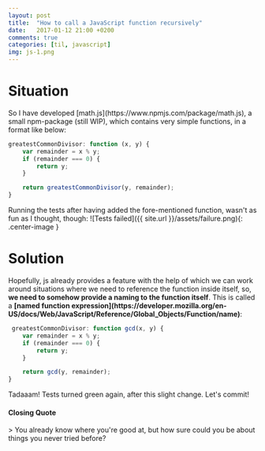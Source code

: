 ```yaml
---
layout: post
title:  "How to call a JavaScript function recursively"
date:   2017-01-12 21:00 +0200
comments: true
categories: [til, javascript]
img: js-1.png
---
```

<h1>Situation</h1>
So I have developed [math.js](https://www.npmjs.com/package/math.js), a small npm-package (still WIP), which contains very simple functions, in a format like below:

```javascript
greatestCommonDivisor: function (x, y) {
    var remainder = x % y;
    if (remainder === 0) {
        return y;
    }

    return greatestCommonDivisor(y, remainder);
}
```

Running the tests after having added the fore-mentioned function, wasn't as fun as I thought, though:
![Tests failed]({{ site.url }}/assets/failure.png){: .center-image }

<h1>Solution</h1>
Hopefully, js already provides a feature with the help of which we can work around situations where we need to reference the function inside itself, so, <b>we need to somehow provide a naming to the function itself</b>. This is called a <b>[named function expression](https://developer.mozilla.org/en-US/docs/Web/JavaScript/Reference/Global_Objects/Function/name)</b>:

```javascript
 greatestCommonDivisor: function gcd(x, y) {
    var remainder = x % y;
    if (remainder === 0) {
        return y;
    }

    return gcd(y, remainder);
}
```   

Tadaaam! Tests turned green again, after this slight change.
Let's commit!

<h4>Closing Quote</h4>
> You already know where you're good at, but how sure could you be about things you never tried before?
